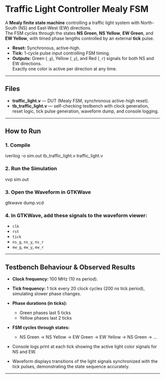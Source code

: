# Traffic Light Controller Mealy FSM

A **Mealy finite state machine** controlling a traffic light system with North-South (NS) and East-West (EW) directions.  
The FSM cycles through the states **NS Green**, **NS Yellow**, **EW Green**, and **EW Yellow**, with timed phase lengths controlled by an external **tick** pulse.

- **Reset:** Synchronous, active-high.
- **Tick:** 1-cycle pulse input controlling FSM timing.
- **Outputs:** Green (`_g`), Yellow (`_y`), and Red (`_r`) signals for both NS and EW directions.  
  Exactly one color is active per direction at any time.

---

## Files

- **traffic_light.v** — DUT (Mealy FSM, synchronous active-high reset).
- **tb_traffic_light.v** — self-checking testbench with clock generation, reset logic, tick pulse generation, waveform dump, and console logging.

---

## How to Run

### 1. Compile

iverilog -o sim.out tb_traffic_light.v traffic_light.v


### 2. Run the Simulation

vvp sim.out


### 3. Open the Waveform in GTKWave

gtkwave dump.vcd


### 4. In GTKWave, add these signals to the waveform viewer:

- `clk`
- `rst`
- `tick`
- `ns_g`, `ns_y`, `ns_r`
- `ew_g`, `ew_y`, `ew_r`

---

## Testbench Behaviour & Observed Results

- **Clock frequency:** 100 MHz (10 ns period).
- **Tick frequency:** 1 tick every 20 clock cycles (200 ns tick period), simulating slower phase changes.
- **Phase durations (in ticks):**  
  - Green phases last 5 ticks  
  - Yellow phases last 2 ticks  
- **FSM cycles through states:**  
  - NS Green → NS Yellow → EW Green → EW Yellow → NS Green → ...

- Console logs print at each tick showing the active light color signals for NS and EW.

- Waveform displays transitions of the light signals synchronized with the tick pulses, demonstrating the state sequence accurately.

---


